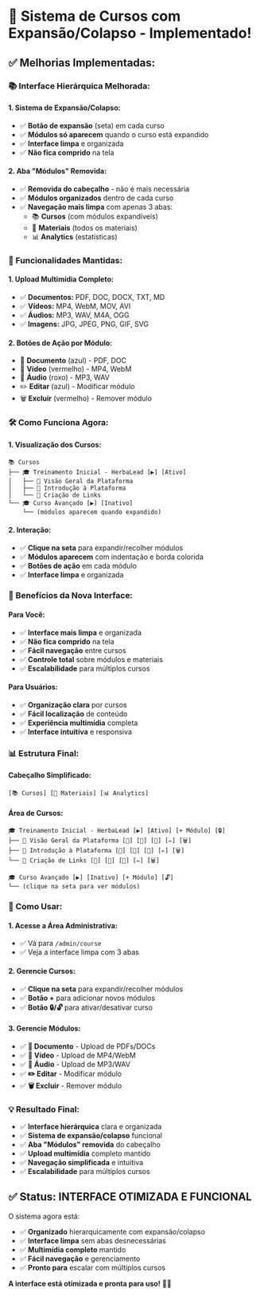 # 🎯 Sistema de Cursos com Expansão/Colapso - Implementado!

## ✅ **Melhorias Implementadas:**

### **📚 Interface Hierárquica Melhorada:**

#### **1. Sistema de Expansão/Colapso:**
- ✅ **Botão de expansão** (seta) em cada curso
- ✅ **Módulos só aparecem** quando o curso está expandido
- ✅ **Interface limpa** e organizada
- ✅ **Não fica comprido** na tela

#### **2. Aba "Módulos" Removida:**
- ✅ **Removida do cabeçalho** - não é mais necessária
- ✅ **Módulos organizados** dentro de cada curso
- ✅ **Navegação mais limpa** com apenas 3 abas:
  - 📚 **Cursos** (com módulos expandíveis)
  - 📄 **Materiais** (todos os materiais)
  - 📊 **Analytics** (estatísticas)

### **🎥 Funcionalidades Mantidas:**

#### **1. Upload Multimídia Completo:**
- ✅ **Documentos:** PDF, DOC, DOCX, TXT, MD
- ✅ **Vídeos:** MP4, WebM, MOV, AVI
- ✅ **Áudios:** MP3, WAV, M4A, OGG
- ✅ **Imagens:** JPG, JPEG, PNG, GIF, SVG

#### **2. Botões de Ação por Módulo:**
- 📄 **Documento** (azul) - PDF, DOC
- 🎥 **Vídeo** (vermelho) - MP4, WebM
- 🎵 **Áudio** (roxo) - MP3, WAV
- ✏️ **Editar** (azul) - Modificar módulo
- 🗑️ **Excluir** (vermelho) - Remover módulo

### **🛠️ Como Funciona Agora:**

#### **1. Visualização dos Cursos:**
```
📚 Cursos
├── 🎓 Treinamento Inicial - HerbaLead [▶️] [Ativo]
│   ├── 📖 Visão Geral da Plataforma
│   ├── 📖 Introdução à Plataforma
│   └── 📖 Criação de Links
└── 🎓 Curso Avançado [▶️] [Inativo]
    └── (módulos aparecem quando expandido)
```

#### **2. Interação:**
- ✅ **Clique na seta** para expandir/recolher módulos
- ✅ **Módulos aparecem** com indentação e borda colorida
- ✅ **Botões de ação** em cada módulo
- ✅ **Interface limpa** e organizada

### **🎯 Benefícios da Nova Interface:**

#### **Para Você:**
- ✅ **Interface mais limpa** e organizada
- ✅ **Não fica comprido** na tela
- ✅ **Fácil navegação** entre cursos
- ✅ **Controle total** sobre módulos e materiais
- ✅ **Escalabilidade** para múltiplos cursos

#### **Para Usuários:**
- ✅ **Organização clara** por cursos
- ✅ **Fácil localização** de conteúdo
- ✅ **Experiência multimídia** completa
- ✅ **Interface intuitiva** e responsiva

### **📊 Estrutura Final:**

#### **Cabeçalho Simplificado:**
```
[📚 Cursos] [📄 Materiais] [📊 Analytics]
```

#### **Área de Cursos:**
```
🎓 Treinamento Inicial - HerbaLead [▶️] [Ativo] [+ Módulo] [🔒]
├── 📖 Visão Geral da Plataforma [📄] [🎥] [🎵] [✏️] [🗑️]
├── 📖 Introdução à Plataforma [📄] [🎥] [🎵] [✏️] [🗑️]
└── 📖 Criação de Links [📄] [🎥] [🎵] [✏️] [🗑️]

🎓 Curso Avançado [▶️] [Inativo] [+ Módulo] [🔓]
└── (clique na seta para ver módulos)
```

### **🚀 Como Usar:**

#### **1. Acesse a Área Administrativa:**
- ✅ Vá para `/admin/course`
- ✅ Veja a interface limpa com 3 abas

#### **2. Gerencie Cursos:**
- ✅ **Clique na seta** para expandir/recolher módulos
- ✅ **Botão +** para adicionar novos módulos
- ✅ **Botão 🔒/🔓** para ativar/desativar curso

#### **3. Gerencie Módulos:**
- ✅ **📄 Documento** - Upload de PDFs/DOCs
- ✅ **🎥 Vídeo** - Upload de MP4/WebM
- ✅ **🎵 Áudio** - Upload de MP3/WAV
- ✅ **✏️ Editar** - Modificar módulo
- ✅ **🗑️ Excluir** - Remover módulo

### **💡 Resultado Final:**

- ✅ **Interface hierárquica** clara e organizada
- ✅ **Sistema de expansão/colapso** funcional
- ✅ **Aba "Módulos" removida** do cabeçalho
- ✅ **Upload multimídia** completo mantido
- ✅ **Navegação simplificada** e intuitiva
- ✅ **Escalabilidade** para múltiplos cursos

## ✅ **Status: INTERFACE OTIMIZADA E FUNCIONAL**

O sistema agora está:
- ✅ **Organizado** hierarquicamente com expansão/colapso
- ✅ **Interface limpa** sem abas desnecessárias
- ✅ **Multimídia completo** mantido
- ✅ **Fácil navegação** e gerenciamento
- ✅ **Pronto para** escalar com múltiplos cursos

**A interface está otimizada e pronta para uso!** 🎯✨












